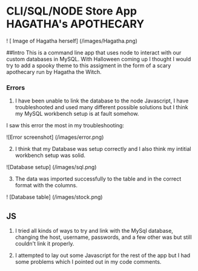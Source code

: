 # CLI/SQL/NODE Store App HAGATHA's APOTHECARY
! [ Image of Hagatha herself] (/images/Hagatha.png)

##Intro
This is a command line app that uses node to interact with our custom databases in MySQL. With Halloween coming up I thought I would try to add a spooky theme to this assigment in the form of a scary apothecary run by Hagatha the Witch. 

### Errors
1. I have been unable to link the database to the node Javascript, I have troubleshooted and used many different possible solutions but I think my MySQL workbench setup is at fault somehow. 

I saw this error the most in my troubleshooting: 

![Error screenshot] (/images/error.png)

2. I think that my Database was setup correctly and I also think my intitial workbench setup was solid. 

![Database setup] (/images/sql.png)

3. The data was imported successfully to the table and in the correct format with the columns. 

! [Database table] (/images/stock.png)

## JS

1. I tried all kinds of ways to try and link with the MySql database, changing the host, username, passwords, and a few other was but still couldn't link it properly. 

2. I attempted to lay out some Javascript for the rest of the app but I had some problems which I pointed out in my code comments. 
